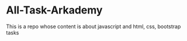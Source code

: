# All-Task-Arkademy
This is a repo whose content is about javascript and html, css, bootstrap tasks
